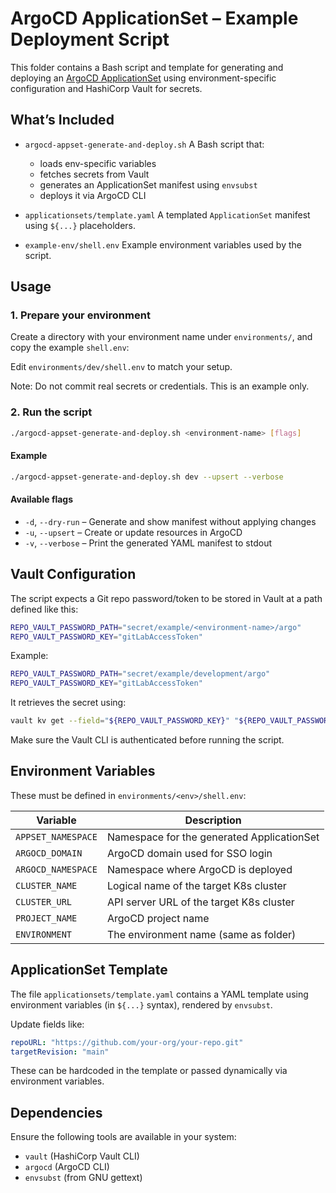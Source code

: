 # ArgoCD ApplicationSet – Example Deployment Script

This folder contains a Bash script and template for generating
and deploying an [ArgoCD ApplicationSet](https://argo-cd.readthedocs.io/en/stable/operator-manual/applicationset/)
using environment-specific configuration and HashiCorp Vault for secrets.

## What’s Included

- `argocd-appset-generate-and-deploy.sh`
  A Bash script that:
  - loads env-specific variables
  - fetches secrets from Vault
  - generates an ApplicationSet manifest using `envsubst`
  - deploys it via ArgoCD CLI

- `applicationsets/template.yaml`
  A templated `ApplicationSet` manifest using `${...}` placeholders.

- `example-env/shell.env`
  Example environment variables used by the script.

## Usage

### 1. Prepare your environment

Create a directory with your environment name under `environments/`, and copy the example `shell.env`:

Edit `environments/dev/shell.env` to match your setup.

Note: Do not commit real secrets or credentials. This is an example only.

### 2. Run the script

```bash
./argocd-appset-generate-and-deploy.sh <environment-name> [flags]
```

#### Example

```bash
./argocd-appset-generate-and-deploy.sh dev --upsert --verbose
```

#### Available flags

* `-d`, `--dry-run` – Generate and show manifest without applying changes
* `-u`, `--upsert` – Create or update resources in ArgoCD
* `-v`, `--verbose` – Print the generated YAML manifest to stdout

## Vault Configuration

The script expects a Git repo password/token to be stored in Vault at a path defined like this:

```bash
REPO_VAULT_PASSWORD_PATH="secret/example/<environment-name>/argo"
REPO_VAULT_PASSWORD_KEY="gitLabAccessToken"
```

Example:

```bash
REPO_VAULT_PASSWORD_PATH="secret/example/development/argo"
REPO_VAULT_PASSWORD_KEY="gitLabAccessToken"
```

It retrieves the secret using:

```bash
vault kv get --field="${REPO_VAULT_PASSWORD_KEY}" "${REPO_VAULT_PASSWORD_PATH}"
```

Make sure the Vault CLI is authenticated before running the script.

## Environment Variables

These must be defined in `environments/<env>/shell.env`:

| Variable           | Description                                |
| ------------------ | ------------------------------------------ |
| `APPSET_NAMESPACE` | Namespace for the generated ApplicationSet |
| `ARGOCD_DOMAIN`    | ArgoCD domain used for SSO login           |
| `ARGOCD_NAMESPACE` | Namespace where ArgoCD is deployed         |
| `CLUSTER_NAME`     | Logical name of the target K8s cluster     |
| `CLUSTER_URL`      | API server URL of the target K8s cluster   |
| `PROJECT_NAME`     | ArgoCD project name                        |
| `ENVIRONMENT`      | The environment name (same as folder)      |

## ApplicationSet Template

The file `applicationsets/template.yaml` contains a YAML template using
environment variables (in `${...}` syntax), rendered by `envsubst`.

Update fields like:

```yaml
repoURL: "https://github.com/your-org/your-repo.git"
targetRevision: "main"
```

These can be hardcoded in the template or passed dynamically via environment variables.

## Dependencies

Ensure the following tools are available in your system:

* `vault` (HashiCorp Vault CLI)
* `argocd` (ArgoCD CLI)
* `envsubst` (from GNU gettext)

